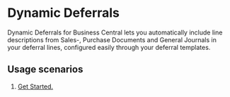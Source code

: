 # Dynamic Deferrals

Dynamic Deferrals for Business Central lets you automatically include line descriptions from Sales-, Purchase Documents and General Journals in your deferral lines, configured easily through your deferral templates.

## Usage scenarios

1. [Get Started.](Scenarios/GetStarted.md)



